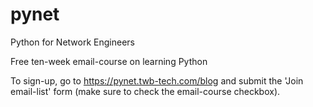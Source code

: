 pynet
=====

Python for Network Engineers

Free ten-week email-course on learning Python

To sign-up, go to https://pynet.twb-tech.com/blog and submit the 'Join 
email-list' form (make sure to check the email-course checkbox).


